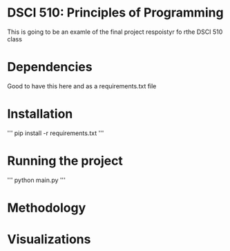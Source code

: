 # DSCI 510: Principles of Programming
This is going to be an examle of the final project respoistyr fo rthe DSCI 510 class

# Dependencies
Good to have this here and as a requirements.txt file

# Installation

'''
pip install -r requirements.txt
'''

# Running the project

'''
python main.py
'''

# Methodology

# Visualizations